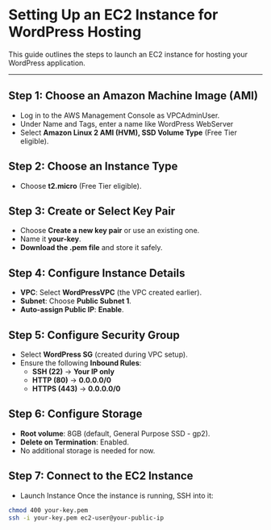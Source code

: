# Setting Up an EC2 Instance for WordPress Hosting

This guide outlines the steps to launch an EC2 instance for hosting your WordPress application.

---

## Step 1: Choose an Amazon Machine Image (AMI)
- Log in to the AWS Management Console as VPCAdminUser.
- Under Name and Tags, enter a name like WordPress WebServer
- Select **Amazon Linux 2 AMI (HVM), SSD Volume Type** (Free Tier eligible).

## Step 2: Choose an Instance Type
- Choose **t2.micro** (Free Tier eligible).

## Step 3: Create or Select Key Pair
- Choose **Create a new key pair** or use an existing one.
- Name it **your-key**.
- **Download the .pem file** and store it safely.

## Step 4: Configure Instance Details
- **VPC**: Select **WordPressVPC** (the VPC created earlier).
- **Subnet**: Choose **Public Subnet 1**.
- **Auto-assign Public IP**: **Enable**.

## Step 5: Configure Security Group
- Select **WordPress SG** (created during VPC setup).
- Ensure the following **Inbound Rules**:
  - **SSH (22)** → **Your IP only**
  - **HTTP (80)** → **0.0.0.0/0**
  - **HTTPS (443)** → **0.0.0.0/0**

## Step 6: Configure Storage
- **Root volume**: 8GB (default, General Purpose SSD - gp2).
- **Delete on Termination**: Enabled.
- No additional storage is needed for now.

## Step 7: Connect to the EC2 Instance
- Launch Instance
Once the instance is running, SSH into it:

```bash
chmod 400 your-key.pem
ssh -i your-key.pem ec2-user@your-public-ip
```
